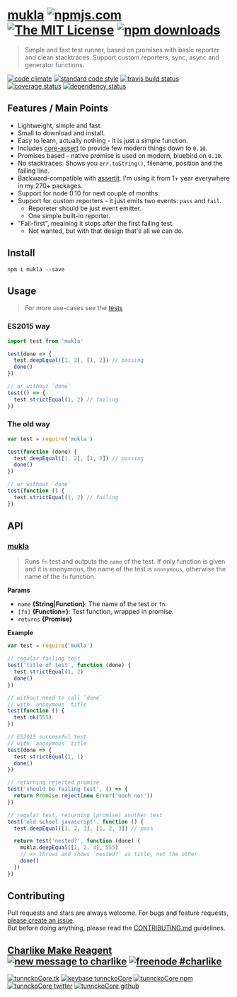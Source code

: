 # [mukla][author-www-url] [![npmjs.com][npmjs-img]][npmjs-url] [![The MIT License][license-img]][license-url] [![npm downloads][downloads-img]][downloads-url] 

> Simple and fast test runner, based on promises with basic reporter and clean stacktraces. Support custom reporters, sync, async and generator functions.

[![code climate][codeclimate-img]][codeclimate-url] [![standard code style][standard-img]][standard-url] [![travis build status][travis-img]][travis-url] [![coverage status][coveralls-img]][coveralls-url] [![dependency status][david-img]][david-url]

## Features / Main Points
- Lightweight, simple and fast.
- Small to download and install.
- Easy to learn, actually nothing - it is just a simple function.
- Includes [core-assert][] to provide few modern things down to `0.10`.
- Promises based - native promise is used on modern, bluebird on `0.10`.
- No stacktraces. Shows you `err.toString()`, filename, position and the failing line.
- Backward-compatible with [assertit][]. I'm using it from 1+ year everywhere in my 270+ packages.
- Support for node 0.10 for next couple of months.
- Support for custom reporters - it just emits two events: `pass` and `fail`.
  + Reporeter should be just event emitter.
  + One simple built-in reporter.
- "Fail-first", meaining it stops after the first failing test.
  + Not wanted, but with that design that's all we can do.

## Install
```
npm i mukla --save
```

## Usage
> For more use-cases see the [tests](./test.js)

### ES2015 way

```js
import test from 'mukla'

test(done => {
  test.deepEqual([1, 2], [1, 2]) // passing
  done()
})

// or without `done`
test(() => {
  test.strictEqual(1, 2) // failing
})
```

### The old way

```js
var test = require('mukla')

test(function (done) {
  test.deepEqual([1, 2], [1, 2]) // passing
  done()
})

// or without `done`
test(function () {
  test.strictEqual(1, 2) // failing
})
```

## API

### [mukla](index.js#L65)
> Runs `fn` test and outputs the `name` of the test. If only function is given and it is anonymous, the name of the test is `anonymous`, otherwise the name of the `fn` function.

**Params**

* `name` **{String|Function}**: The name of the test or `fn`.    
* `[fn]` **{Function=}**: Test function, wrapped in promise.    
* `returns` **{Promise}**  

**Example**

```js
var test = require('mukla')

// regular failing test
test('title of test', function (done) {
  test.strictEqual(1, 2)
  done()
})

// without need to call `done`
// with `anonymous` title
test(function () {
  test.ok(555)
})

// ES2015 successful test
// with `anonymous` title
test(done => {
  test.strictEqual(1, 1)
  done()
})

// returning rejected promise
test('should be failing test', () => {
  return Promise.reject(new Error('oooh no!'))
})

// regular test, returning (promise) another test
test('old school javascript', function () {
  test.deepEqual([1, 2, 3], [1, 2, 3]) // pass

  return test('nested?', function (done) {
    mukla.deepEqual([1, 2, 3], 555)
    // => throws and shows `nested?` as title, not the other
    done()
  })
})
```

## Contributing
Pull requests and stars are always welcome. For bugs and feature requests, [please create an issue](https://github.com/tunnckoCore/mukla/issues/new).  
But before doing anything, please read the [CONTRIBUTING.md](./CONTRIBUTING.md) guidelines.

## [Charlike Make Reagent](http://j.mp/1stW47C) [![new message to charlike][new-message-img]][new-message-url] [![freenode #charlike][freenode-img]][freenode-url]

[![tunnckoCore.tk][author-www-img]][author-www-url] [![keybase tunnckoCore][keybase-img]][keybase-url] [![tunnckoCore npm][author-npm-img]][author-npm-url] [![tunnckoCore twitter][author-twitter-img]][author-twitter-url] [![tunnckoCore github][author-github-img]][author-github-url]

[assertit]: https://github.com/tunnckoCore/assertit
[core-assert]: https://github.com/sindresorhus/core-assert

[npmjs-url]: https://www.npmjs.com/package/mukla
[npmjs-img]: https://img.shields.io/npm/v/mukla.svg?label=mukla

[license-url]: https://github.com/tunnckoCore/mukla/blob/master/LICENSE
[license-img]: https://img.shields.io/npm/l/mukla.svg

[downloads-url]: https://www.npmjs.com/package/mukla
[downloads-img]: https://img.shields.io/npm/dm/mukla.svg

[codeclimate-url]: https://codeclimate.com/github/tunnckoCore/mukla
[codeclimate-img]: https://img.shields.io/codeclimate/github/tunnckoCore/mukla.svg

[travis-url]: https://travis-ci.org/tunnckoCore/mukla
[travis-img]: https://img.shields.io/travis/tunnckoCore/mukla/master.svg

[coveralls-url]: https://coveralls.io/r/tunnckoCore/mukla
[coveralls-img]: https://img.shields.io/coveralls/tunnckoCore/mukla.svg

[david-url]: https://david-dm.org/tunnckoCore/mukla
[david-img]: https://img.shields.io/david/tunnckoCore/mukla.svg

[standard-url]: https://github.com/feross/standard
[standard-img]: https://img.shields.io/badge/code%20style-standard-brightgreen.svg

[author-www-url]: http://www.tunnckocore.tk
[author-www-img]: https://img.shields.io/badge/www-tunnckocore.tk-fe7d37.svg

[keybase-url]: https://keybase.io/tunnckocore
[keybase-img]: https://img.shields.io/badge/keybase-tunnckocore-8a7967.svg

[author-npm-url]: https://www.npmjs.com/~tunnckocore
[author-npm-img]: https://img.shields.io/badge/npm-~tunnckocore-cb3837.svg

[author-twitter-url]: https://twitter.com/tunnckoCore
[author-twitter-img]: https://img.shields.io/badge/twitter-@tunnckoCore-55acee.svg

[author-github-url]: https://github.com/tunnckoCore
[author-github-img]: https://img.shields.io/badge/github-@tunnckoCore-4183c4.svg

[freenode-url]: http://webchat.freenode.net/?channels=charlike
[freenode-img]: https://img.shields.io/badge/freenode-%23charlike-5654a4.svg

[new-message-url]: https://github.com/tunnckoCore/ama
[new-message-img]: https://img.shields.io/badge/ask%20me-anything-green.svg